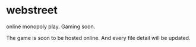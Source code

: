 webstreet
=========
online monopoly play. Gaming soon.

The game is soon to be hosted online.
And every file detail will be updated.



